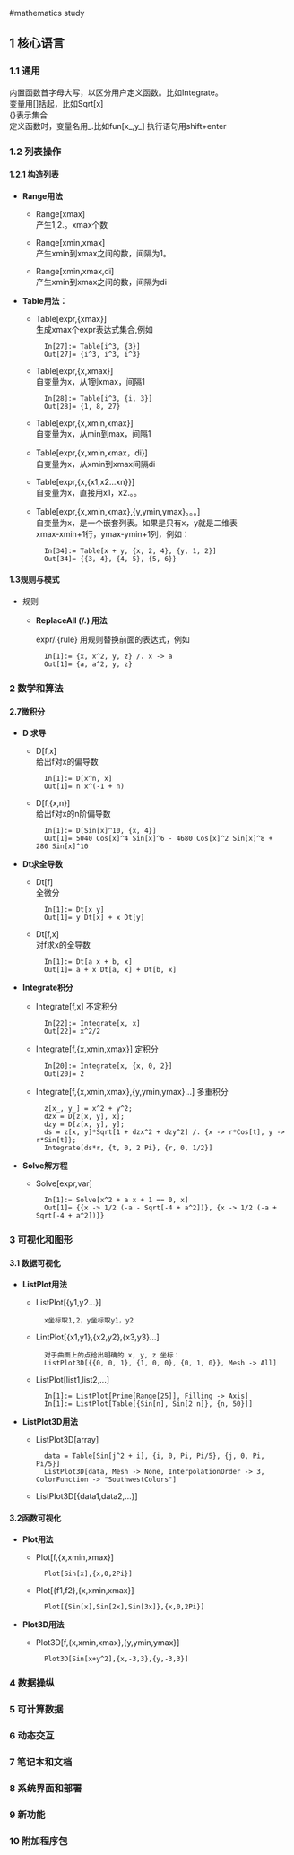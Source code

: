#mathematics study

## 1 核心语言 
### 1.1 通用

内置函数首字母大写，以区分用户定义函数。比如Integrate。  
变量用[]括起，比如Sqrt[x]   
{}表示集合  
定义函数时，变量名用\_.比如fun[x\_,y\_]
执行语句用shift+enter
	
### 1.2 列表操作
#### 1.2.1 构造列表
- **Range用法**
		
	-	Range[xmax]  
		产生1,2.。xmax个数

	- Range[xmin,xmax]   
		产生xmin到xmax之间的数，间隔为1。

	- Range[xmin,xmax,di]  
		产生xmin到xmax之间的数，间隔为di

- **Table用法：**

	- Table[expr,{xmax}]  
		生成xmax个expr表达式集合,例如
	
			In[27]:= Table[i^3, {3}]
			Out[27]= {i^3, i^3, i^3}
		
	- Table[expr,{x,xmax}]  
		自变量为x，从1到xmax，间隔1
		
			In[28]:= Table[i^3, {i, 3}]
			Out[28]= {1, 8, 27}

	- Table[expr,{x,xmin,xmax}]  
		自变量为x，从min到max，间隔1
		
	- Table[expr,{x,xmin,xmax，di}]  
		自变量为x，从xmin到xmax间隔di
		
	- Table[expr,{x,{x1,x2...xn}}]  
		自变量为x，直接用x1，x2.。。
		
	- Table[expr,{x,xmin,xmax},{y,ymin,ymax}。。。]  
		自变量为x，是一个嵌套列表。如果是只有x，y就是二维表  
		xmax-xmin+1行，ymax-ymin+1列，例如：
		
			In[34]:= Table[x + y, {x, 2, 4}, {y, 1, 2}]  
			Out[34]= {{3, 4}, {4, 5}, {5, 6}}
			
#### 1.3规则与模式

- 规则	

	- **ReplaceAll (/.) 用法**

		expr/.{rule} 用规则替换前面的表达式，例如
		
			In[1]:= {x, x^2, y, z} /. x -> a
			Out[1]= {a, a^2, y, z}

### 2 数学和算法

#### 2.7微积分

- **D 求导**

	- D[f,x]  
		给出f对x的偏导数
			
			In[1]:= D[x^n, x]
			Out[1]= n x^(-1 + n)
	
	- D[f,{x,n}]  
		给出f对x的n阶偏导数
		
			In[1]:= D[Sin[x]^10, {x, 4}]
			Out[1]= 5040 Cos[x]^4 Sin[x]^6 - 4680 Cos[x]^2 Sin[x]^8 +  280 Sin[x]^10
		
- **Dt求全导数**

	- Dt[f]		
		全微分
		
			In[1]:= Dt[x y]
			Out[1]= y Dt[x] + x Dt[y]
	
	- Dt[f,x]  
		对f求x的全导数
			
			In[1]:= Dt[a x + b, x]
			Out[1]= a + x Dt[a, x] + Dt[b, x]
	
- **Integrate积分**

	- Integrate[f,x] 不定积分

			In[22]:= Integrate[x, x]
			Out[22]= x^2/2
	- Integrate[f,{x,xmin,xmax}] 定积分
	
			In[20]:= Integrate[x, {x, 0, 2}]
			Out[20]= 2	
	
	- Integrate[f,{x,xmin,xmax},{y,ymin,ymax}...] 多重积分
			
			z[x_, y_] = x^2 + y^2;
			dzx = D[z[x, y], x];
			dzy = D[z[x, y], y];
			ds = z[x, y]*Sqrt[1 + dzx^2 + dzy^2] /. {x -> r*Cos[t], y -> r*Sin[t]};
			Integrate[ds*r, {t, 0, 2 Pi}, {r, 0, 1/2}]

- **Solve解方程** 

	- Solve[expr,var]
	
			In[1]:= Solve[x^2 + a x + 1 == 0, x]
			Out[1]= {{x -> 1/2 (-a - Sqrt[-4 + a^2])}, {x -> 1/2 (-a + Sqrt[-4 + a^2])}}


	
	

### 3 可视化和图形
	
#### 3.1 数据可视化

- **ListPlot用法**

	- ListPlot[{y1,y2...}]

			x坐标取1,2，y坐标取y1，y2

	- LintPlot[{x1,y1},{x2,y2},{x3,y3}...]
	
			对于曲面上的点给出明确的 x, y, z 坐标：  
			ListPlot3D[{{0, 0, 1}, {1, 0, 0}, {0, 1, 0}}, Mesh -> All]
	- ListPlot[list1,list2,...]

			In[1]:= ListPlot[Prime[Range[25]], Filling -> Axis]
			In[1]:= ListPlot[Table[{Sin[n], Sin[2 n]}, {n, 50}]]
	
- **ListPlot3D用法**

	- ListPlot3D[array]
	
			data = Table[Sin[j^2 + i], {i, 0, Pi, Pi/5}, {j, 0, Pi, Pi/5}]  
			ListPlot3D[data, Mesh -> None, InterpolationOrder -> 3, ColorFunction -> "SouthwestColors"]
	- ListPlot3D[{data1,data2,...}]

	
#### 3.2函数可视化

- **Plot用法** 

	- Plot[f,{x,xmin,xmax}]
	
			Plot[Sin[x],{x,0,2Pi}]
	
	- Plot[{f1,f2},{x,xmin,xmax}] 
	
			Plot[{Sin[x],Sin[2x],Sin[3x]},{x,0,2Pi}]

- **Plot3D用法**

	- Plot3D[f,{x,xmin,xmax},{y,ymin,ymax}]

			Plot3D[Sin[x+y^2],{x,-3,3},{y,-3,3}]
		


### 4 数据操纵

### 5 可计算数据

### 6 动态交互

### 7 笔记本和文档

### 8 系统界面和部署

### 9 新功能

### 10 附加程序包




		

